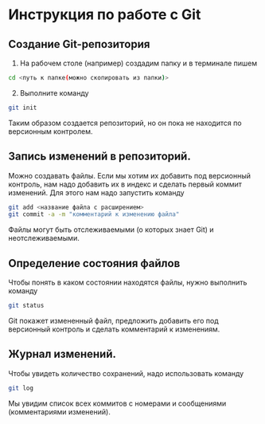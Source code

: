 # Инструкция по работе с Git
## Создание Git-репозитория
1. На рабочем столе (например) создадим папку и в терминале пишем
```sh
cd <путь к папке(можно скопировать из папки)>
```
2. Выполните команду
```sh
git init
```
Таким образом создается репозиторий, но он пока не находится по версионным контролем.

## Запись изменений в репозиторий.
Можно создавать файлы. Если мы хотим их добавить под версионный контроль, нам надо добавить их в индекс и сделать первый коммит изменений.
Для этого нам надо запустить команду
```sh
git add <название файла с расширением>
git commit -a -m "комментарий к изменению файла"
```
Файлы могут быть отслеживаемыми (о которых знает Git) и неотслеживаемыми.

## Определение состояния файлов
Чтобы понять в каком состоянии находятся файлы, нужно выполнить команду
```sh
git status
```
Git покажет измененный файл, предложить добавить его под версионный контроль и сделать комментарий к изменениям.

## Журнал изменений.
Чтобы увидеть количество сохранений, надо использовать команду
```sh
git log
```
Мы увидим список всех коммитов с номерами и  сообщениями (комментариями изменений).




